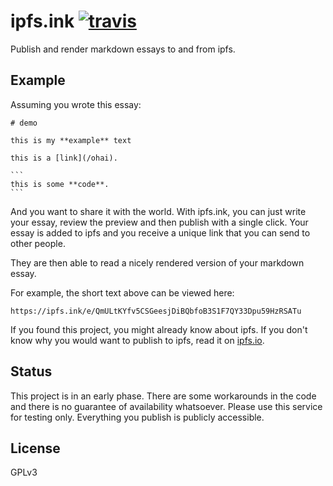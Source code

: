 # ipfs.ink [![travis][travis-image]][travis-url]

[travis-image]: https://img.shields.io/travis/kpcyrd/ipfs.ink/master.svg
[travis-url]: https://travis-ci.org/kpcyrd/ipfs.ink

Publish and render markdown essays to and from ipfs.

## Example

Assuming you wrote this essay:

    # demo

    this is my **example** text

    this is a [link](/ohai).

    ```
    this is some **code**.
    ```

And you want to share it with the world. With ipfs.ink, you can just write your essay, review the preview and then publish with a single click. Your essay is added to ipfs and you receive a unique link that you can send to other people.

They are then able to read a nicely rendered version of your markdown essay.

For example, the short text above can be viewed here:

```
https://ipfs.ink/e/QmULtKYfv5CSGeesjDiBQbfoB3S1F7QY33Dpu59HzRSATu
```

If you found this project, you might already know about ipfs. If you don't know why you would want to publish to ipfs, read it on [ipfs.io](https://ipfs.io/).

## Status

This project is in an early phase. There are some workarounds in the code and there is no guarantee of availability whatsoever. Please use this service for testing only. Everything you publish is publicly accessible.

## License

GPLv3
